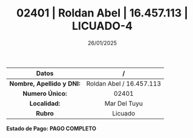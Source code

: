 ﻿---
title: 02401 | Roldan Abel | 16.457.113 | LICUADO-4
date: 26/01/2025
draft: false
tags: ['mar-del-tuyu', 'titular', 'licuado']
---

|          **Datos**          |  /  |
|:---------------------------:|:---:|
| **Nombre, Apellido y DNI:** | Roldan Abel / 16.457.113 |
|      **Numero Único:**      | 02401 |
|        **Localidad:**       | Mar Del Tuyu |
|          **Rubro**          | Licuado |

**Estado de Pago:** **PAGO COMPLETO**
